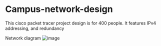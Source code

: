 # Campus-network-design
This cisco packet tracer project design is for 400 people. It features IPv4 addressing, and redundancy

Network diagram
![image](https://github.com/user-attachments/assets/cba35660-492e-43b6-b046-ae6ef2e5d435)
